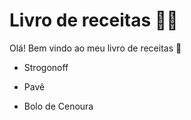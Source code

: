 # Livro de receitas :man_cook:

Olá! Bem vindo ao meu livro de receitas :wave:

* Strogonoff  

* Pavê

* Bolo de Cenoura

  

